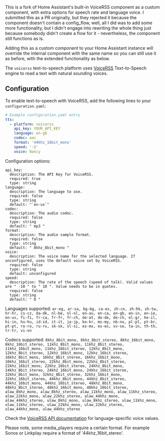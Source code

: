 This is a fork of Home Assistant's built-in VoiceRSS component as a custom component, with extra options for speech rate and language voice.
I submitted this as a PR originally, but they rejected it because the component doesn't contain a config_flow, well, all I did was to add some more functionality, but I didn't engage into rewriting the whole thing just because somebody didn't create a flow for it - nevertheless, the component still functions as is.

Adding this as a custom component to your Home Assistant instance will override the internal component with the same name so you can still use it as before, with the extended functionality as below.

The `voicerss` text-to-speech platform uses [VoiceRSS](http://www.voicerss.org/) Text-to-Speech engine to read a text with natural sounding voices.

## Configuration

To enable text-to-speech with VoiceRSS, add the following lines to your `configuration.yaml`:

```yaml
# Example configuration.yaml entry
tts:
  - platform: voicerss
    api_key: YOUR_API_KEY
    language: en-gb
    codec: aac
    format: '44khz_16bit_mono'
    speed: '-2'
    voice: Nancy
```
Configuration options:
```
api_key:
  description: The API Key for VoiceRSS.
  required: true
  type: string
language:
  description: The language to use.
  required: false
  type: string
  default: "`en-us`"
codec:
  description: The audio codec.
  required: false
  type: string
  default: " mp3 "
format:
  description: The audio sample format.
  required: false
  type: string
  default: " 8khz_8bit_mono "
voice:
  description: The voice name for the selected language. If unconfigured, uses the default voice set by VoiceRSS.
  required: false
  type: string
  default: unconfigured
speed:
  description: The rate of the speech (speed of talk). Valid values are " -10 " to " 10 ". Value needs to be in quotes.
  required: false
  type: string
  default: " 0 "
```

Languages supported: 
`ar-eg, ar-sa, bg-bg, ca-es, zh-cn, zh-hk, zh-tw, hr-hr, cs-cz, da-dk, nl-be, nl-nl, en-au, en-ca, en-gb, en-in, en-ie, en-us, fi-fi, fr-ca, fr-fr, fr-ch, de-at, de-de, de-ch, el-gr, he-il, hi-in, hu-hu, id-id, it-it, ja-jp, ko-kr, ms-my, nb-no, pl-pl, pt-br, pt-pt, ro-ro, ru-ru, sk-sk, sl-si, es-mx, es-es, sv-se, ta-in, th-th, tr-tr, vi-vn`

Codecs supported: `8khz_8bit_mono, 8khz_8bit_stereo, 8khz_16bit_mono, 8khz_16bit_stereo, 11khz_8bit_mono, 11khz_8bit_stereo, 11khz_16bit_mono, 11khz_16bit_stereo, 12khz_8bit_mono, 12khz_8bit_stereo, 12khz_16bit_mono, 12khz_16bit_stereo, 16khz_8bit_mono, 16khz_8bit_stereo, 16khz_16bit_mono, 16khz_16bit_stereo, 22khz_8bit_mono, 22khz_8bit_stereo, 22khz_16bit_mono, 22khz_16bit_stereo, 24khz_8bit_mono, 24khz_8bit_stereo, 24khz_16bit_mono, 24khz_16bit_stereo, 32khz_8bit_mono, 32khz_8bit_stereo, 32khz_16bit_mono, 32khz_16bit_stereo, 44khz_8bit_mono, 44khz_8bit_stereo, 44khz_16bit_mono, 44khz_16bit_stereo, 48khz_8bit_mono, 48khz_8bit_stereo, 48khz_16bit_mono, 48khz_16bit_stereo, alaw_8khz_mono, alaw_8khz_stereo, alaw_11khz_mono, alaw_11khz_stereo, alaw_22khz_mono, alaw_22khz_stereo, alaw_44khz_mono, alaw_44khz_stereo, ulaw_8khz_mono, ulaw_8khz_stereo, ulaw_11khz_mono, ulaw_11khz_stereo, ulaw_22khz_mono, ulaw_22khz_stereo, ulaw_44khz_mono, ulaw_44khz_stereo`

Check the [VoiceRSS API documentation](http://www.voicerss.org/api/) for language-specific voice values.

Please note, some media_players require a certain format. For example Sonos or Linkplay require a format of '44khz_16bit_stereo'.
